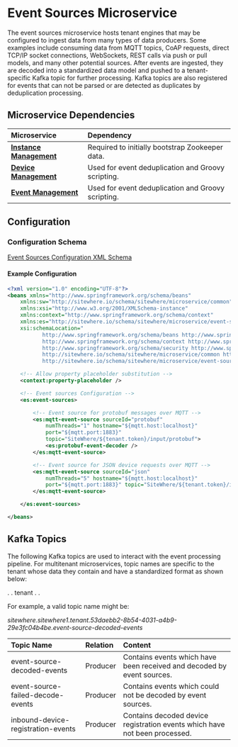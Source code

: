 # Event Sources Microservice

<Seo/>

<MicroserviceBadge text="Multitenant Microservice" type="multitenant"/>
The event sources microservice hosts tenant engines that may be configured
to ingest data from many types of data producers. Some examples include consuming data
from MQTT topics, CoAP requests, direct TCP/IP socket connections, WebSockets, REST calls
via push or pull models, and many other potential sources. After events are ingested,
they are decoded into a standardized data model and pushed to a tenant-specific Kafka
topic for further processing. Kafka topics are also registered for events that can not
be parsed or are detected as duplicates by deduplication processing.

## Microservice Dependencies

| Microservice                                        | Dependency                                         |
| :-------------------------------------------------- | :------------------------------------------------- |
| **[Instance Management](./instance-management.md)** | Required to initially bootstrap Zookeeper data.    |
| **[Device Management](./device-management.md)**     | Used for event deduplication and Groovy scripting. |
| **[Event Management](./event-management.md)**       | Used for event deduplication and Groovy scripting. |

## Configuration

### Configuration Schema

[Event Sources Configuration XML Schema](http://sitewhere.io/schema/sitewhere/microservice/event-sources/current/event-sources.xsd)

#### Example Configuration

```xml
<?xml version="1.0" encoding="UTF-8"?>
<beans xmlns="http://www.springframework.org/schema/beans"
	xmlns:sw="http://sitewhere.io/schema/sitewhere/microservice/common"
	xmlns:xsi="http://www.w3.org/2001/XMLSchema-instance"
	xmlns:context="http://www.springframework.org/schema/context"
	xmlns:es="http://sitewhere.io/schema/sitewhere/microservice/event-sources"
	xsi:schemaLocation="
           http://www.springframework.org/schema/beans http://www.springframework.org/schema/beans/spring-beans-3.1.xsd
           http://www.springframework.org/schema/context http://www.springframework.org/schema/context/spring-context-3.1.xsd
           http://www.springframework.org/schema/security http://www.springframework.org/schema/security/spring-security-3.0.xsd
           http://sitewhere.io/schema/sitewhere/microservice/common http://sitewhere.io/schema/sitewhere/microservice/common/current/microservice-common.xsd
           http://sitewhere.io/schema/sitewhere/microservice/event-sources http://sitewhere.io/schema/sitewhere/microservice/event-sources/current/event-sources.xsd">

	<!-- Allow property placeholder substitution -->
	<context:property-placeholder />

	<!-- Event sources Configuration -->
	<es:event-sources>

		<!-- Event source for protobuf messages over MQTT -->
		<es:mqtt-event-source sourceId="protobuf"
			numThreads="1" hostname="${mqtt.host:localhost}"
			port="${mqtt.port:1883}"
			topic="SiteWhere/${tenant.token}/input/protobuf">
			<es:protobuf-event-decoder />
		</es:mqtt-event-source>

		<!-- Event source for JSON device requests over MQTT -->
		<es:mqtt-event-source sourceId="json"
			numThreads="5" hostname="${mqtt.host:localhost}"
			port="${mqtt.port:1883}" topic="SiteWhere/${tenant.token}/input/json">
		</es:mqtt-event-source>

	</es:event-sources>

</beans>
```

## Kafka Topics

The following Kafka topics are used to interact with the event processing pipeline.
For multitenant microservices, topic names are specific to the tenant whose data
they contain and have a standardized format as shown below:

<MicroserviceBadge text="Product Id" type="multitenant"/>. <MicroserviceBadge text="Instance Id" type="multitenant"/>. tenant . <MicroserviceBadge text="Tenant UUID" type="multitenant"/>. <MicroserviceBadge text="Topic Name" type="multitenant"/>

For example, a valid topic name might be:

_sitewhere.sitewhere1.tenant.53daebb2-8b54-4031-a4b9-29e3fc04b4be.event-source-decoded-events_

| Topic Name                         | Relation | Content                                                                    |
| :--------------------------------- | :------- | :------------------------------------------------------------------------- |
| event-source-decoded-events        | Producer | Contains events which have been received and decoded by event sources.     |
| event-source-failed-decode-events  | Producer | Contains events which could not be decoded by event sources.               |
| inbound-device-registration-events | Producer | Contains decoded device registration events which have not been processed. |
